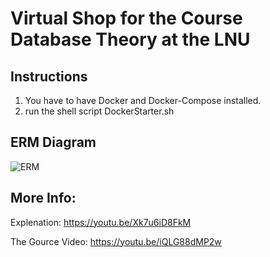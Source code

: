 # Virtual Shop for the Course Database Theory at the LNU

## Instructions
1. You have to have Docker and Docker-Compose installed.
2. run the shell script DockerStarter.sh

## ERM Diagram 
![ERM](https://user-images.githubusercontent.com/35217578/72347937-7fe8fc80-36d9-11ea-84e8-6ffc956fead1.png)



## More Info:
Explenation: 
https://youtu.be/Xk7u6iD8FkM

The Gource Video:
https://youtu.be/iQLG88dMP2w
